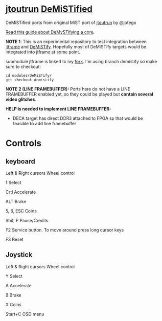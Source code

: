 # [jtoutrun](https://github.com/jotego/jtcores) [DeMiSTified](https://github.com/robinsonb5/DeMiSTify)

DeMiSTified ports from original MiST port of  [jtoutrun](https://github.com/jotego/jtcores/tree/master/cores/outrun)  by @jotego

[Read this guide about DeMySTifying a core](https://github.com/DECAfpga/DECA_board/tree/main/Tutorials/DeMiSTify).



**NOTE 1**: This is an experimental repository to test integration between [jtframe](https://github.com/jotego/jtframe) and [DeMiSTify](https://github.com/robinsonb5/DeMiSTify).  Hopefully most of DeMiSTify targets would be integrated into jtframe at some point.

submodule jtframe is linked to my [fork](https://github.com/somhi/jtframe). I'm using branch demistify so make sure to checkout:

```
cd modules/DeMiSTify/
git checkout demistify
```



**NOTE 2 (LINE FRAMEBUFFER):**  Ports here do not have a LINE FRAMEBUFFER enabled yet, so they could be played but **contain several video glitches**.



**HELP is needed to implement LINE FRAMEBUFFER:**

* DECA target has direct DDR3 attached to FPGA so that would be feasible to add line framebuffer



# Controls

## keyboard

Left & Right cursors 	Wheel control

1 				Select

Crtl 			Accelerate

ALT 			Brake

5, 6, ESC 	Coins

Shif, P   		Pause/Credits

F2 				Service button.  To move around press long cursor keys

F3 				Reset



## Joystick

Left & Right cursors 	Wheel control

Y 				Select

A 				Accelerate

B 				Brake

X 			 	Coins

Start+C  	OSD menu





